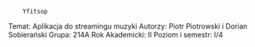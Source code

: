        Yfitsop    

Temat: Aplikacja do streamingu muzyki
Autorzy: Piotr Piotrowski i Dorian Sobierański
Grupa: 214A
Rok Akademicki: II
Poziom i semestr: I/4
